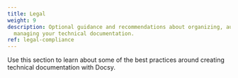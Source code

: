 ```yaml
---
title: Legal
weight: 9
description: Optional guidance and recommendations about organizing, authoring, and
  managing your technical documentation.
ref: legal-compliance
---
```


Use this section to learn about some of the best practices around creating technical documentation with Docsy.

